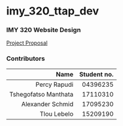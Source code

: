 # imy_320_ttap_dev
### IMY 320 Website Design
[Project Proposal](https://github.com/percywarapudi/2019_IMY320_Stitches/blob/master/IMY%20320%20Group%20Design%20and%20Development%20Assignment%20Final.pdf)

### Contributors

| Name                  | Student no. |
| ---------------------:| -----------:|
| Percy Rapudi          |    04396235 |
| Tshegofatso Manthata  |    17110310 |
| Alexander Schmid      |    17095230 |
| Tlou Lebelo           |    15209190 |


